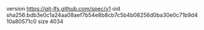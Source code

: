 version https://git-lfs.github.com/spec/v1
oid sha256:bdb3e0c1a24aa08aef7b54e8b8cb7c5b4b08256d0ba30e0c71b9d410a80571c0
size 4034
